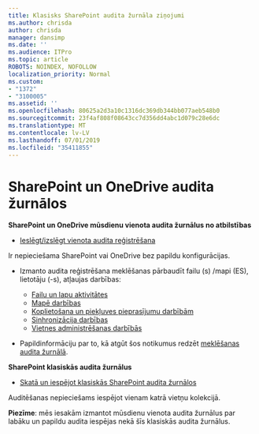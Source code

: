 ```yaml
---
title: Klasisks SharePoint audita žurnāla ziņojumi
ms.author: chrisda
author: chrisda
manager: dansimp
ms.date: ''
ms.audience: ITPro
ms.topic: article
ROBOTS: NOINDEX, NOFOLLOW
localization_priority: Normal
ms.custom:
- "1372"
- "3100005"
ms.assetid: ''
ms.openlocfilehash: 80625a2d3a10c1316dc369db344bb077aeb548b0
ms.sourcegitcommit: 23f4af808f08643cc7d356dd4abc1d079c28e6dc
ms.translationtype: MT
ms.contentlocale: lv-LV
ms.lasthandoff: 07/01/2019
ms.locfileid: "35411855"
---
```

# <a name="sharepoint-and-onedrive-audit-logs"></a>SharePoint un OneDrive audita žurnālos

**SharePoint un OneDrive mūsdienu vienota audita žurnālus no atbilstības**

- [Ieslēgt/izslēgt vienota audita reģistrēšana](https://docs.microsoft.com/en-us/office365/securitycompliance/turn-audit-log-search-on-or-off) 

Ir nepieciešama SharePoint vai OneDrive bez papildu konfigurācijas.

- Izmanto audita reģistrēšana meklēšanas pārbaudīt failu (s) /mapi (ES), lietotāju (-s), atļaujas darbības:

    - [Failu un lapu aktivitātes](https://docs.microsoft.com/en-us/office365/securitycompliance/search-the-audit-log-in-security-and-compliance)
    - [Mapē darbības](https://docs.microsoft.com/en-us/office365/securitycompliance/search-the-audit-log-in-security-and-compliance#folder-activities)
    - [Koplietošana un piekļuves pieprasījumu darbībām](https://docs.microsoft.com/en-us/office365/securitycompliance/search-the-audit-log-in-security-and-compliance#sharing-and-access-request-activities)
    - [Sinhronizācija darbības](https://docs.microsoft.com/en-us/office365/securitycompliance/search-the-audit-log-in-security-and-compliance#synchronization-activities)
    - [Vietnes administrēšanas darbībās](https://docs.microsoft.com/en-us/office365/securitycompliance/search-the-audit-log-in-security-and-compliance#site-administration-activities)
- Papildinformāciju par to, kā atgūt šos notikumus redzēt [meklēšanas audita žurnālā](https://docs.microsoft.com/office365/securitycompliance/search-the-audit-log-in-security-and-compliance#search-the-audit-log).

**SharePoint klasiskās audita žurnālus**

- [Skatā un iespējot klasiskās SharePoint audita žurnālos](https://support.office.com/en-us/article/view-audit-log-reports-b37c5869-1b47-4a82-a30d-ea20070fe527)

Auditēšanas nepieciešams iespējot vienam katrā vietņu kolekcijā. 

**Piezīme**: mēs iesakām izmantot mūsdienu vienota audita žurnālus par labāku un papildu audita iespējas nekā šīs klasiskās audita žurnālus.

